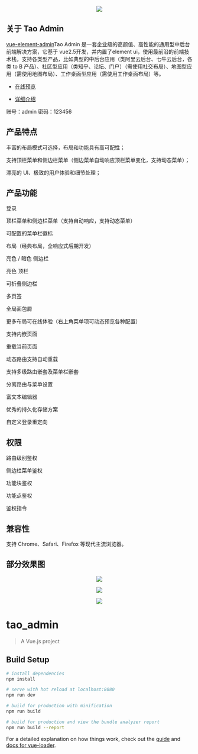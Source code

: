 <p align="center">
  <img src="https://www.qiniu.lingchen.kim/QQ%E6%B5%8F%E8%A7%88%E5%99%A8%E6%88%AA%E5%9B%BE20201108141824.png">
</p>

## 关于 Tao Admin
[vue-element-admin](https://www.lingchen.kim/Detail?id=364)Tao Admin 是一套企业级的高颜值、高性能的通用型中后台前端解决方案，它基于 vue2.5开发，并内置了element ui，使用最前沿的前端技术栈，支持各类型产品，比如典型的中后台应用（类阿里云后台、七牛云后台，各类 to B 产品）、社区型应用（类知乎、论坛、门户）（需使用社交布局）、地图型应用（需使用地图布局）、工作桌面型应用（需使用工作桌面布局）等。</p>

- [在线预览](https://www.lingchen.kim/pro/tao_admin)

- [详细介绍](https://www.lingchen.kim/Detail?id=364)

账号：admin
密码：123456

## 产品特点
<p>丰富的布局模式可选择，布局和功能具有高可配性；</p>
<p>支持顶栏菜单和侧边栏菜单（侧边菜单自动响应顶栏菜单变化，支持动态菜单）；</p>
<p>漂亮的 UI、极致的用户体验和细节处理；</p>

## 产品功能
<p>登录</p>
<p>顶栏菜单和侧边栏菜单（支持自动响应，支持动态菜单）</p>
<p>可配置的菜单栏徽标</p>
<p>布局（经典布局，全响应式后期开发）</p>
<p>亮色 / 暗色 侧边栏</p>
<p>亮色 顶栏</p>
<p>可折叠侧边栏</p>
<p>多页签</p>
<p>全局面包屑</p>
<p>更多布局可在线体验（右上角菜单项可动态预览各种配置）</p>
<p>支持内嵌页面</p>
<p>重载当前页面</p>
<p>动态路由支持自动重载</p>
<p>支持多级路由嵌套及菜单栏嵌套</p>
<p>分离路由与菜单设置</p>
<p>富文本编辑器</p>
<p>优秀的持久化存储方案</p>
<p>自定义登录重定向</p>

## 权限
<p>路由级别鉴权</p>
<p>侧边栏菜单鉴权</p>
<p>功能块鉴权</p>
<p>功能点鉴权</p>
<p>鉴权指令</p>

## 兼容性
<p>支持 Chrome、Safari、Firefox 等现代主流浏览器。</p>

## 部分效果图

<p align="center">
  <img src="https://www.qiniu.lingchen.kim/QQ%E6%B5%8F%E8%A7%88%E5%99%A8%E6%88%AA%E5%9B%BE20201105214748.png">
</p>

<p align="center">
  <img src="https://www.qiniu.lingchen.kim/%E5%BE%AE%E4%BF%A1%E6%88%AA%E5%9B%BE_20200930092405.png">
</p>

<p align="center">
  <img src="https://www.qiniu.lingchen.kim/QQ%E6%B5%8F%E8%A7%88%E5%99%A8%E6%88%AA%E5%9B%BE20201108142026.png">
</p>

# tao_admin

> A Vue.js project

## Build Setup

``` bash
# install dependencies
npm install

# serve with hot reload at localhost:8080
npm run dev

# build for production with minification
npm run build

# build for production and view the bundle analyzer report
npm run build --report
```

For a detailed explanation on how things work, check out the [guide](http://vuejs-templates.github.io/webpack/) and [docs for vue-loader](http://vuejs.github.io/vue-loader).
